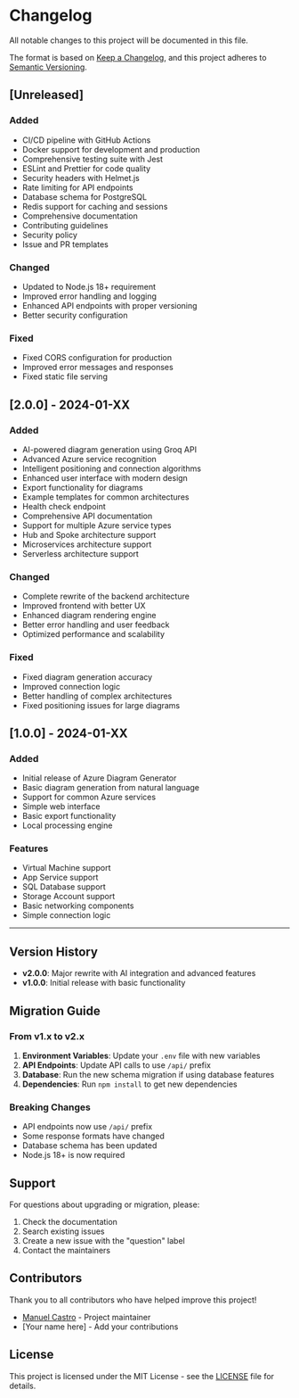 # Changelog

All notable changes to this project will be documented in this file.

The format is based on [Keep a Changelog](https://keepachangelog.com/en/1.0.0/),
and this project adheres to [Semantic Versioning](https://semver.org/spec/v2.0.0.html).

## [Unreleased]

### Added
- CI/CD pipeline with GitHub Actions
- Docker support for development and production
- Comprehensive testing suite with Jest
- ESLint and Prettier for code quality
- Security headers with Helmet.js
- Rate limiting for API endpoints
- Database schema for PostgreSQL
- Redis support for caching and sessions
- Comprehensive documentation
- Contributing guidelines
- Security policy
- Issue and PR templates

### Changed
- Updated to Node.js 18+ requirement
- Improved error handling and logging
- Enhanced API endpoints with proper versioning
- Better security configuration

### Fixed
- Fixed CORS configuration for production
- Improved error messages and responses
- Fixed static file serving

## [2.0.0] - 2024-01-XX

### Added
- AI-powered diagram generation using Groq API
- Advanced Azure service recognition
- Intelligent positioning and connection algorithms
- Enhanced user interface with modern design
- Export functionality for diagrams
- Example templates for common architectures
- Health check endpoint
- Comprehensive API documentation
- Support for multiple Azure service types
- Hub and Spoke architecture support
- Microservices architecture support
- Serverless architecture support

### Changed
- Complete rewrite of the backend architecture
- Improved frontend with better UX
- Enhanced diagram rendering engine
- Better error handling and user feedback
- Optimized performance and scalability

### Fixed
- Fixed diagram generation accuracy
- Improved connection logic
- Better handling of complex architectures
- Fixed positioning issues for large diagrams

## [1.0.0] - 2024-01-XX

### Added
- Initial release of Azure Diagram Generator
- Basic diagram generation from natural language
- Support for common Azure services
- Simple web interface
- Basic export functionality
- Local processing engine

### Features
- Virtual Machine support
- App Service support
- SQL Database support
- Storage Account support
- Basic networking components
- Simple connection logic

---

## Version History

- **v2.0.0**: Major rewrite with AI integration and advanced features
- **v1.0.0**: Initial release with basic functionality

## Migration Guide

### From v1.x to v2.x

1. **Environment Variables**: Update your `.env` file with new variables
2. **API Endpoints**: Update API calls to use `/api/` prefix
3. **Database**: Run the new schema migration if using database features
4. **Dependencies**: Run `npm install` to get new dependencies

### Breaking Changes

- API endpoints now use `/api/` prefix
- Some response formats have changed
- Database schema has been updated
- Node.js 18+ is now required

## Support

For questions about upgrading or migration, please:
1. Check the documentation
2. Search existing issues
3. Create a new issue with the "question" label
4. Contact the maintainers

## Contributors

Thank you to all contributors who have helped improve this project!

- [Manuel Castro](https://github.com/mcastro2021) - Project maintainer
- [Your name here] - Add your contributions

## License

This project is licensed under the MIT License - see the [LICENSE](LICENSE) file for details.
